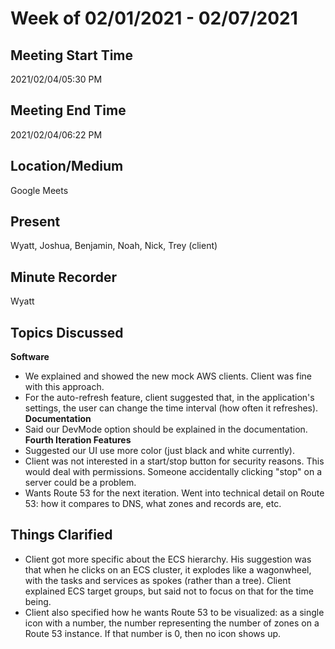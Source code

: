 # Week of 02/01/2021 - 02/07/2021

## Meeting Start Time

2021/02/04/05:30 PM

## Meeting End Time

2021/02/04/06:22 PM

## Location/Medium

Google Meets

## Present

Wyatt, Joshua, Benjamin, Noah, Nick, Trey (client)

## Minute Recorder

Wyatt

## Topics Discussed
<b>Software</b>
- We explained and showed the new mock AWS clients. Client was fine with this approach.
- For the auto-refresh feature, client suggested that, in the application's settings, the user can change the time interval (how often it refreshes).
<b>Documentation</b>
- Said our DevMode option should be explained in the documentation.
<b>Fourth Iteration Features</b>
- Suggested our UI use more color (just black and white currently).
- Client was not interested in a start/stop button for security reasons. This would deal with permissions. Someone accidentally clicking "stop" on a server could be a problem.
- Wants Route 53 for the next iteration. Went into technical detail on Route 53: how it compares to DNS, what zones and records are, etc.

## Things Clarified
- Client got more specific about the ECS hierarchy. His suggestion was that when he clicks on an ECS cluster, it explodes like a wagonwheel, with the tasks and services as spokes (rather than a tree). Client explained ECS target groups, but said not to focus on that for the time being.
- Client also specified how he wants Route 53 to be visualized: as a single icon with a number, the number representing the number of zones on a Route 53 instance. If that number is 0, then no icon shows up.
